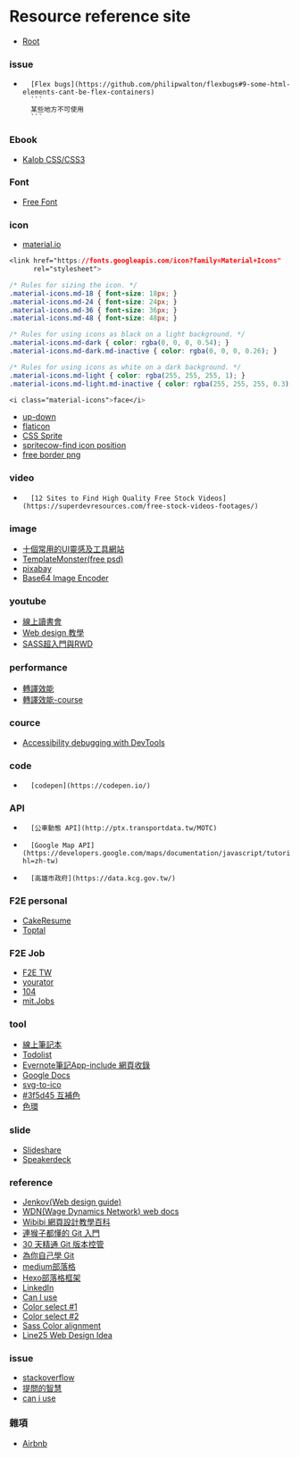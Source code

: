 ﻿# Resource reference site

*   [Root](../README.md)

### issue
*		[Flex bugs](https://github.com/philipwalton/flexbugs#9-some-html-elements-cant-be-flex-containers)
		```
		某些地方不可使用
		```

### Ebook
*	[Kalob CSS/CSS3](https://cdn.kalob.io/books/CSSMasterclassBook.pdf?year=2018)

### Font
*   [Free Font](http://allfont.net/free/)

### icon
*   [material.io](https://material.io/tools/icons/)  

```css
<link href="https://fonts.googleapis.com/icon?family=Material+Icons"
      rel="stylesheet">

/* Rules for sizing the icon. */
.material-icons.md-18 { font-size: 18px; }
.material-icons.md-24 { font-size: 24px; }
.material-icons.md-36 { font-size: 36px; }
.material-icons.md-48 { font-size: 48px; }

/* Rules for using icons as black on a light background. */
.material-icons.md-dark { color: rgba(0, 0, 0, 0.54); }
.material-icons.md-dark.md-inactive { color: rgba(0, 0, 0, 0.26); }

/* Rules for using icons as white on a dark background. */
.material-icons.md-light { color: rgba(255, 255, 255, 1); }
.material-icons.md-light.md-inactive { color: rgba(255, 255, 255, 0.3); }

<i class="material-icons">face</i>
```
*   [up-down](https://www.flaticon.com/free-icons/up-down)
*   [flaticon](https://www.flaticon.com/)
*   [CSS Sprite](https://spritegen.website-performance.org/)
*   [spritecow-find icon position](http://www.spritecow.com/)
*   [free border png](https://www.freeiconspng.com/images/borders-png)

### video
*		[12 Sites to Find High Quality Free Stock Videos](https://superdevresources.com/free-stock-videos-footages/)

### image
*   [十個常用的UI靈感及工具網站](https://medium.com/as-a-product-designer/%E5%8D%81%E5%80%8B%E5%B8%B8%E7%94%A8%E7%9A%84ui%E9%9D%88%E6%84%9F%E5%8F%8A%E5%B7%A5%E5%85%B7%E7%B6%B2%E7%AB%99-4b21d4c0a5ac)
*   [TemplateMonster(free psd)](https://www.templatemonster.com/free-templates.php)
*   [pixabay](https://pixabay.com)
*   [Base64 Image Encoder](https://www.base64-image.de/)


### youtube
*   [線上讀書會](https://www.youtube.com/user/polo13999/feed)
*   [Web design 教學](https://www.youtube.com/user/LevelUpTuts/playlists)
*   [SASS超入門與RWD](https://www.youtube.com/watch?v=Kp7B_3TrQjg)


### performance
*	[轉譯效能](https://developers.google.com/web/fundamentals/performance/rendering/)
*	[轉譯效能-course](https://www.udacity.com/course/browser-rendering-optimization--ud860)


### cource
*	[Accessibility debugging with DevTools](https://moderndevtools.com/lessons/14)

### code 
*		[codepen](https://codepen.io/)

### API
*		[公車動態 API](http://ptx.transportdata.tw/MOTC)
*		[Google Map API](https://developers.google.com/maps/documentation/javascript/tutorial?hl=zh-tw)
*		[高雄市政府](https://data.kcg.gov.tw/)

### F2E personal
*   [CakeResume](https://www.cakeresume.com/search?query=%E5%89%8D%E7%AB%AF&page=1)
*   [Toptal ](https://www.toptal.com/front-end)

### F2E Job
*   [F2E TW](https://github.com/f2etw/jobs/issues)
*   [yourator](https://www.yourator.co/)
*   [104](https://www.104.com.tw/jobs/main/)
*   [mit.Jobs](https://mit.jobs/jobs?utf8=%E2%9C%93&search=%E5%89%8D%E7%AB%AF&c=)

### tool
*   [線上筆記本](https://trello.com/)
*   [Todolist](https://todoist.com/)
*   [Evernote筆記App-include 網頁收錄](https://evernote.com/intl/zh-tw)
*   [Google Docs](https://www.google.com.tw/intl/zh-TW/docs/about/)
*   [svg-to-ico](https://www.aconvert.com/icon/svg-to-ico/)
*   [#3f5d45 互補色](https://encycolorpedia.cn/3f5d45)
*   [色環](https://www.toolskk.com/color?color=%23123456)

### slide
*   [Slideshare](https://www.slideshare.net/)
*   [Speakerdeck](https://speakerdeck.com/)

### reference
*   [Jenkov(Web design guide)](http://tutorials.jenkov.com/)
*   [WDN(Wage Dynamics Network) web docs](https://developer.mozilla.org/zh-TW/)
*   [Wibibi 網頁設計教學百科](http://www.wibibi.com/)
*   [連猴子都懂的 Git 入門](https://backlog.com/git-tutorial/tw/)
*   [30 天精通 Git 版本控管](https://github.com/doggy8088/Learn-Git-in-30-days)
*   [為你自己學 Git](https://gitbook.tw/?utm_source=hexschool&utm_campaign=IT)
*   [medium部落格](https://medium.com/)
*   [Hexo部落格框架](https://hexo.io/zh-tw/index.html)
*   [LinkedIn](https://www.linkedin.com)
*   [Can I use](https://caniuse.com/#tables)
*   [Color select #1](https://www.w3schools.com/colors/colors_names.asp)
*   [Color select #2](https://www.w3schools.com/colors/colors_picker.asp)
*   [Sass Color alignment](http://jim-nielsen.com/sassme/)
*   [Line25 Web Design Idea](https://line25.com/)


### issue
*   [stackoverflow](https://stackoverflow.com/)
*   [提問的智慧](https://github.com/ryanhanwu/How-To-Ask-Questions-The-Smart-Way#%E5%9C%A8%E6%8F%90%E5%95%8F%E4%B9%8B%E5%89%8D)
*   [can i use](https://caniuse.com/)

### 雜項
*   [Airbnb](https://www.airbnb.com.tw/)











